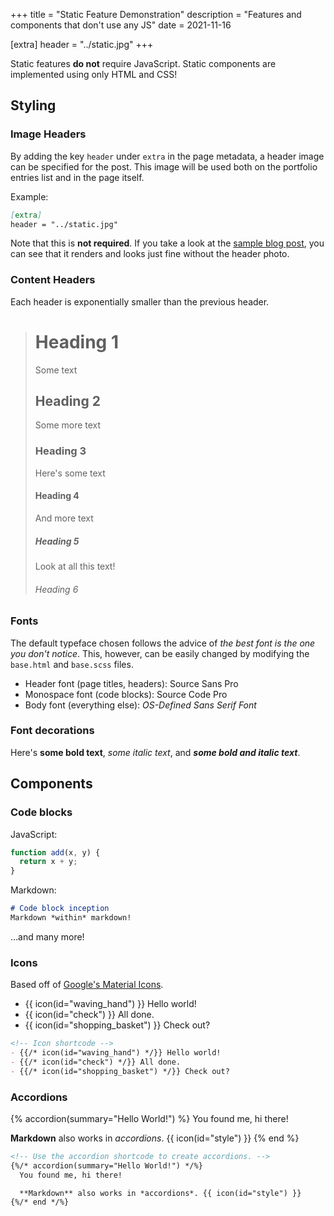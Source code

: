 +++
title = "Static Feature Demonstration"
description = "Features and components that don't use any JS"
date = 2021-11-16

[extra] 
header = "../static.jpg"
+++

Static features **do not** require JavaScript. Static components are implemented using only HTML and CSS!
## Styling

### Image Headers
By adding the key `header` under `extra` in the page metadata, a header image can be specified for the post. This image will be used both on the portfolio entries list and in the page itself. 

Example: 
```md
[extra] 
header = "../static.jpg"
```

Note that this is **not required**. If you take a look at the [sample blog post](../../demo/blog-post/), you can see that it renders and looks just fine without the header photo. 

### Content Headers
Each header is exponentially smaller than the previous header. 

> <h1>Heading 1</h1>
> Some text
> <h2>Heading 2</h2>
> Some more text
> <h3>Heading 3</h3>
> Here's some text
> <h4>Heading 4</h4>
> And more text
> <h5>Heading 5</h5>
> Look at all this text!
> <h6>Heading 6</h6>

### Fonts
The default typeface chosen follows the advice of *the best font is the one you don't notice*. This, however, can be easily changed by modifying the `base.html` and `base.scss` files.
- Header font (page titles, headers): Source Sans Pro
- Monospace font (code blocks): Source Code Pro
- Body font (everything else): *OS-Defined Sans Serif Font*

### Font decorations
Here's **some bold text**, *some italic text*, and ***some bold and italic text***.

## Components

### Code blocks
JavaScript:
```javascript
function add(x, y) {
  return x + y;
}
```

Markdown:
```md
# Code block inception
Markdown *within* markdown!
```

...and many more!

### Icons
Based off of [Google's Material Icons](https://fonts.google.com/icons). 
- {{ icon(id="waving_hand") }} Hello world! 
- {{ icon(id="check") }} All done. 
- {{ icon(id="shopping_basket") }} Check out?

```md
<!-- Icon shortcode -->
- {{/* icon(id="waving_hand") */}} Hello world! 
- {{/* icon(id="check") */}} All done. 
- {{/* icon(id="shopping_basket") */}} Check out?
```

### Accordions
{% accordion(summary="Hello World!") %}
You found me, hi there!

**Markdown** also works in *accordions*. {{ icon(id="style") }}
{% end %}

```md
<!-- Use the accordion shortcode to create accordions. -->
{%/* accordion(summary="Hello World!") */%}
  You found me, hi there!

  **Markdown** also works in *accordions*. {{ icon(id="style") }}
{%/* end */%}
```